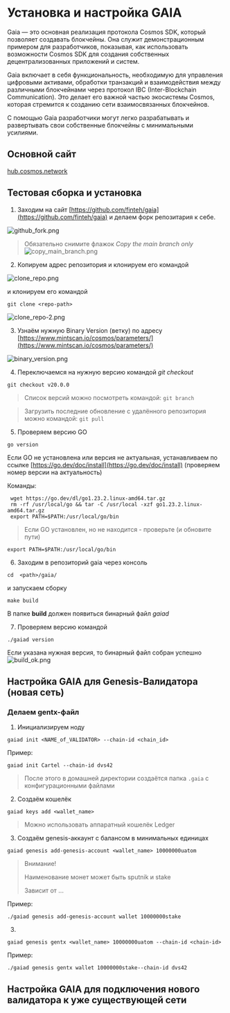 # Установка и настройка GAIA

Gaia — это основная реализация протокола Cosmos SDK, который позволяет создавать блокчейны. Она служит демонстрационным примером для разработчиков, показывая, как использовать возможности Cosmos SDK для создания собственных децентрализованных приложений и систем.

Gaia включает в себя функциональность, необходимую для управления цифровыми активами, обработки транзакций и взаимодействия между различными блокчейнами через протокол IBC (Inter-Blockchain Communication). Это делает его важной частью экосистемы Cosmos, которая стремится к созданию сети взаимосвязанных блокчейнов.

С помощью Gaia разработчики могут легко разрабатывать и развертывать свои собственные блокчейны с минимальными усилиями.

## Основной сайт
[hub.cosmos.network](https://hub.cosmos.network/main)

## Тестовая сборка и установка
1. Заходим на сайт [https://github.com/finteh/gaia](https://github.com/finteh/gaia) и делаем форк репозитария к себе.

![github_fork.png](images/gaia/github_fork.png)

> Обязательно снимите флажок _Copy the main branch only_
![copy_main_branch.png](images/gaia/copy_main_branch.png)

2. Копируем адрес репозитория и клонируем его командой 

![clone_repo.png](images/gaia/clone_repo-1.png)

и клонируем его командой
``` Shell
git clone <repo-path>
```
![clone_repo-2.png](images/gaia/clone_repo-2.png)

3. Узнаём нужную Binary Version (ветку) по адресу  [https://www.mintscan.io/cosmos/parameters/](https://www.mintscan.io/cosmos/parameters/)

![binary_version.png](images/gaia/binary_version.png)
 
4. Переключаемся на нужную версию командой _git checkout <branch>_

``` Shell
git checkout v20.0.0
```

>Список версий можно посмотреть командой: `git branch`

>Загрузить последние обновление с удалённого репозитория можно командой: `git pull `


5. Проверяем версию GO
``` Shell
go version
```
Если GO не установлена или версия не актуальная, устанавливаем по ссылке [https://go.dev/doc/install](https://go.dev/doc/install)
(проверяем номер версии на актуальность)

Команды:
``` Shell
 wget https://go.dev/dl/go1.23.2.linux-amd64.tar.gz
 rm -rf /usr/local/go && tar -C /usr/local -xzf go1.23.2.linux-amd64.tar.gz
 export PATH=$PATH:/usr/local/go/bin
```
> Если GO установлен, но не находится - проверьте (и обновите пути)
``` Shell
export PATH=$PATH:/usr/local/go/bin
```
6. Заходим в репозиторий gaia через консоль
``` Shell
cd  <path>/gaia/
```
и запускаем сборку  
``` Shell
make build
```
В папке __build__ должен появиться бинарный файл _gaiad_

7. Проверяем версию командой 
``` Shell
./gaiad version
```
Если указана нужная версия, то бинарный файл собран успешно
![build_ok.png](images/gaia/build_ok.png)

## Настройка GAIA для Genesis-Валидатора (новая сеть)
### Делаем gentx-файл
1. Инициализируем ноду
```Shell
gaiad init <NAME_of_VALIDATOR> --chain-id <chain_id>
```
Пример:
```Shell
gaiad init Cartel --chain-id dvs42
```
>После этого в домашней директории создаётся папка `.gaia` с конфигурационными файлами

2. Создаём кошелёк
```Shell
gaiad keys add <wallet_name>
```
> Можно использовать аппаратный кошелёк Ledger

3. Создаём genesis-аккаунт с балансом в минимальных единицах
```Shell
gaiad genesis add-genesis-account <wallet_name> 10000000uatom
```

>Внимание!
> 
>Наименование монет может быть sputnik и stake
> 
>Зависит от ... 
 

Пример:
```Shell
./gaiad genesis add-genesis-account wallet 10000000stake
```

3.
```Shell
gaiad genesis gentx <wallet_name> 10000000uatom --chain-id <chain-id>
```
Пример:
```Shell
./gaiad genesis gentx wallet 10000000stake--chain-id dvs42
```




## Настройка GAIA для подключения нового валидатора к уже существующей сети



